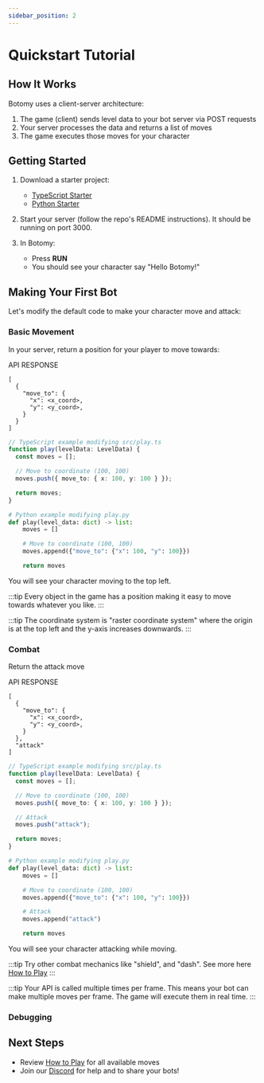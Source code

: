 ```yaml
---
sidebar_position: 2
---
```


# Quickstart Tutorial

## How It Works

Botomy uses a client-server architecture:

1. The game (client) sends level data to your bot server via POST requests
2. Your server processes the data and returns a list of moves
3. The game executes those moves for your character

## Getting Started

1. Download a starter project:

   - [TypeScript Starter](https://github.com/botomy/botomy-node-starter)
   - [Python Starter](https://github.com/botomy/botomy-python-starter)

2. Start your server (follow the repo's README instructions). It should be running on port 3000.

3. In Botomy:
   - Press **RUN**
   - You should see your character say "Hello Botomy!"

## Making Your First Bot

Let's modify the default code to make your character move and attack:

### Basic Movement

In your server, return a position for your player to move towards:

API RESPONSE

```
[
  {
    "move_to": {
      "x": <x_coord>,
      "y": <y_coord>,
    }
  }
]
```

```typescript
// TypeScript example modifying src/play.ts
function play(levelData: LevelData) {
  const moves = [];

  // Move to coordinate (100, 100)
  moves.push({ move_to: { x: 100, y: 100 } });

  return moves;
}
```

```python
# Python example modifying play.py
def play(level_data: dict) -> list:
    moves = []

    # Move to coordinate (100, 100)
    moves.append({"move_to": {"x": 100, "y": 100}})

    return moves
```

You will see your character moving to the top left.

:::tip
Every object in the game has a position making it easy to move towards whatever you like.
:::

:::tip
The coordinate system is "raster coordinate system" where the origin is at the top left and the y-axis increases downwards.
:::

### Combat

Return the attack move

API RESPONSE

```
[
  {
    "move_to": {
      "x": <x_coord>,
      "y": <y_coord>,
    }
  },
  "attack"
]
```

```typescript
// TypeScript example modifying src/play.ts
function play(levelData: LevelData) {
  const moves = [];

  // Move to coordinate (100, 100)
  moves.push({ move_to: { x: 100, y: 100 } });

  // Attack
  moves.push("attack");

  return moves;
}
```

```python
# Python example modifying play.py
def play(level_data: dict) -> list:
    moves = []

    # Move to coordinate (100, 100)
    moves.append({"move_to": {"x": 100, "y": 100}})

    # Attack
    moves.append("attack")

    return moves
```

You will see your character attacking while moving.

:::tip
Try other combat mechanics like "shield", and "dash". See more here [How to Play](/docs/gameplay/how-to-play)
:::

:::tip
Your API is called multiple times per frame. This means your bot can make multiple moves per frame. The game will execute them in real time.
:::

### Debugging

## Next Steps

- Review [How to Play](/docs/gameplay/how-to-play) for all available moves
- Join our [Discord](https://discord.gg/TTdkaA63zX) for help and to share your bots!
